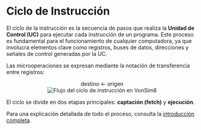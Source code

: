 # Ciclo de Instrucción

El ciclo de la instrucción es la secuencia de pasos que realiza la **Unidad de Control (UC)** para ejecutar cada instrucción de un programa. Este proceso es fundamental para el funcionamiento de cualquier computadora, ya que involucra elementos clave como registros, buses de datos, direcciones y señales de control generadas por la UC.

Las microoperaciones se expresan mediante la notación de transferencia entre registros:

<div style="text-align:center;">
destino ← origen
</div>

<div style="text-align:center;">
<img src="/images/cicloinstruccion3.png" alt="Flujo del ciclo de instrucción en VonSim8" style="max-width:85%;" />
</div>

El ciclo se divide en dos etapas principales: **captación (fetch)** y **ejecución**.

Para una explicación detallada de todo el proceso, consulta la [introducción completa](./instructioncycle).




